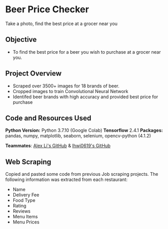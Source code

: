 # Beer Price Checker
Take a photo, find the best price at a grocer near you

## Objective
* To find the best price for a beer you wish to purchase at a grocer near you.

## Project Overview
* Scraped over 3500+ images for 18 brands of beer.
* Cropped images to train Convolutional Neural Network
* Identifed beer brands with high accuracy and provided best price for purchase

## Code and Resources Used
**Python Version:** Python 3.7.10 (Google Colab)
**Tensorflow** 2.4.1
**Packages:** pandas, numpy, matplotlib, seaborn, selenium, opencv-python (4.1.2)

**Teammates**: [Alex Li's GitHub](https://github.com/ahhhlexli "Alex Li's GitHub") & [lhwj0619's GitHub](https://github.com/lhwj0619 "lhwj0619's GitHub")

## Web Scraping
Copied and pasted some code from previous Job scraping projects. The following information was extracted from each restaurant:
* Name
* Delivery Fee
* Food Type
* Rating
* Reviews
* Menu Items
* Menu Prices
